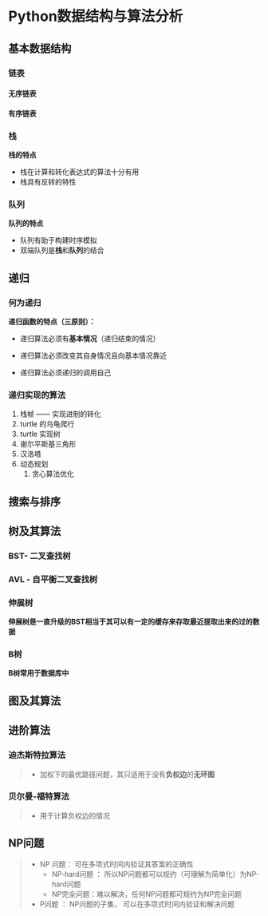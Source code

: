 # Python数据结构与算法分析

## 基本数据结构

### 链表

#### 无序链表

#### 有序链表

### 栈

**栈的特点**

- 栈在计算和转化表达式的算法十分有用
- 栈具有反转的特性

### 队列

**队列的特点**

- 队列有助于构建时序模拟
- 双端队列是**栈**和**队列**的结合

## 递归

### 何为递归

**递归函数的特点（三原则）：**

- 递归算法必须有**基本情况**（递归结束的情况）
- 递归算法必须改变其自身情况且向基本情况靠近

- 递归算法必须递归的调用自己

### 递归实现的算法

1. 栈帧 —— 实现进制的转化
2. turtle 的乌龟爬行
3. turtle 实现树
4. 谢尔平斯基三角形
5. 汉洛塔
6. 动态规划
    1. 贪心算法优化

## 搜索与排序

## 树及其算法

### BST- 二叉查找树

### AVL - 自平衡二叉查找树

### 伸展树

**伸展树是一直升级的BST相当于其可以有一定的缓存来存取最近提取出来的过的数据**

### B树

**B树常用于数据库中**

## 图及其算法

## 进阶算法

### 迪杰斯特拉算法

> - 加权下的最优路径问题，其只适用于没有**负权边**的**无环图**

### 贝尔曼-福特算法

> - 用于计算负权边的情况

## NP问题

> - NP 问题： 可在多项式时间内验证其答案的正确性
>     - NP-hard问题 ： 所以NP问题都可以规约（可理解为简单化）为NP-hard问题
>     - NP完全问题：难以解决，任何NP问题都可规约为NP完全问题
> - P问题 ： NP问题的子集， 可以在多项式时间内验证和解决问题
